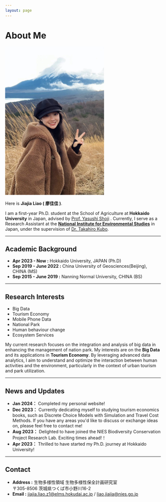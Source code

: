 ```yaml
---
layout: page
---
```


# About Me

<img src="blogs/web.assets/WechatIMG131.jpg" class="floatpic" width="320" height="480">

Here is **Jiajia Liao ( 廖佳佳 )**.

I am a first-year Ph.D. student at the School of Agriculture at **Hokkaido University** in Japan, advised by [Prof. Yasushi Shoji](https://yshoji5.wixsite.com/yshoji) . Currently, I serve as a Research Assistant at the [**National Institute for Environmental Studies**](https://www.nies.go.jp/) in Japan, under the supervision of [Dr. Takahiro Kubo](https://kubotaka.wixsite.com/blog).

---

## Academic Background

- **Apr 2023 - Now :** Hokkaido University,  JAPAN  (Ph.D)
- **Sep 2019 - June 2022 :** China University of Geosciences(Beijing),  CHINA  (MS)
- **Sep 2015 - June 2019 :** Nanning Normal University, CHINA  (BS)

---

## Research Interests

- Big Data
- Tourism Economy
- Mobile Phone Data
- National Park
- Human behaviour change
- Ecosystem Services

My current research focuses on the integration and analysis of big data in enhancing the management of nation park. My interests are on the **Big Data** and its applications in **Tourism Economy**. By leveraging advanced data analytics, I aim to understand and optimize the interaction between human activities and the environment, particularly in the context of urban tourism and park utilization. 

---

## News and Updates

- **Jan 2024：** Completed my personal website!
- **Dec 2023：** Currently dedicating myself to studying tourism economics books, such as Discrete Choice Models with Simulation and Travel Cost Methods. If you have any areas you'd like to discuss or exchange ideas on, please feel free to contact me!
- **Aug 2023：** Delighted to have joined the NIES Biodiversity Conservation Project Research Lab. Exciting times ahead!！
- **Apr 2023：** Thrilled to have started my Ph.D. journey at Hokkaido University!
  
---

## Contact
- **Address	:**  生物多様性領域 生物多様性保全計画研究室  
                 〒305-8506 茨城県つくば市小野川16-2
- **Email	:** [jiajia.liao.z1@elms.hokudai.ac.jp](mailto:jiajia.liao.z1@elms.hokudai.ac.jp) / [liao.jiajia@nies.go.jp](mailto:liao.jiajia@nies.go.jp)

